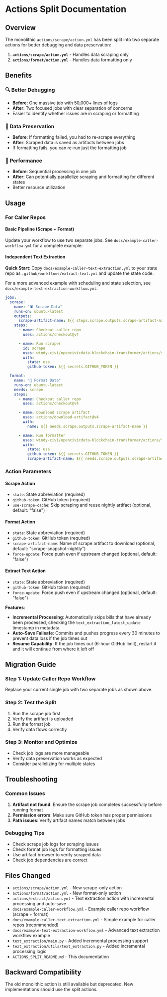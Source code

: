 # Actions Split Documentation

## Overview

The monolithic `actions/scrape/action.yml` has been split into two separate actions for better debugging and data preservation:

1. **`actions/scrape/action.yml`** - Handles data scraping only
2. **`actions/format/action.yml`** - Handles data formatting only

## Benefits

### 🔍 **Better Debugging**

- **Before**: One massive job with 50,000+ lines of logs
- **After**: Two focused jobs with clear separation of concerns
- Easier to identify whether issues are in scraping or formatting

### 💾 **Data Preservation**

- **Before**: If formatting failed, you had to re-scrape everything
- **After**: Scraped data is saved as artifacts between jobs
- If formatting fails, you can re-run just the formatting job

### 🚀 **Performance**

- **Before**: Sequential processing in one job
- **After**: Can potentially parallelize scraping and formatting for different states
- Better resource utilization

## Usage

### For Caller Repos

#### Basic Pipeline (Scrape + Format)

Update your workflow to use two separate jobs. See `docs/example-caller-workflow.yml` for a complete example:

#### Independent Text Extraction

**Quick Start**: Copy `docs/example-caller-text-extraction.yml` to your state repo as `.github/workflows/extract-text.yml` and update the state code.

For a more advanced example with scheduling and state selection, see `docs/example-text-extraction-workflow.yml`.

```yaml
jobs:
  scrape:
    name: "🕷️ Scrape Data"
    runs-on: ubuntu-latest
    outputs:
      scrape-artifact-name: ${{ steps.scrape.outputs.scrape-artifact-name }}
    steps:
      - name: Checkout caller repo
        uses: actions/checkout@v4

      - name: Run scraper
        id: scrape
        uses: windy-civi/opencivicdata-blockchain-transformer/actions/scrape@main
        with:
          state: usa
          github-token: ${{ secrets.GITHUB_TOKEN }}

  format:
    name: "📝 Format Data"
    runs-on: ubuntu-latest
    needs: scrape
    steps:
      - name: Checkout caller repo
        uses: actions/checkout@v4

      - name: Download scrape artifact
        uses: actions/download-artifact@v4
        with:
          name: ${{ needs.scrape.outputs.scrape-artifact-name }}

      - name: Run formatter
        uses: windy-civi/opencivicdata-blockchain-transformer/actions/format@main
        with:
          state: usa
          github-token: ${{ secrets.GITHUB_TOKEN }}
          scrape-artifact-name: ${{ needs.scrape.outputs.scrape-artifact-name }}
```

### Action Parameters

#### Scrape Action

- `state`: State abbreviation (required)
- `github-token`: GitHub token (required)
- `use-scrape-cache`: Skip scraping and reuse nightly artifact (optional, default: "false")

#### Format Action

- `state`: State abbreviation (required)
- `github-token`: GitHub token (required)
- `scrape-artifact-name`: Name of scrape artifact to download (optional, default: "scrape-snapshot-nightly")
- `force-update`: Force push even if upstream changed (optional, default: "false")

#### Extract Text Action

- `state`: State abbreviation (required)
- `github-token`: GitHub token (required)
- `force-update`: Force push even if upstream changed (optional, default: "false")

**Features**:
- **Incremental Processing**: Automatically skips bills that have already been processed, checking the `text_extraction_latest_update` timestamp in metadata
- **Auto-Save Failsafe**: Commits and pushes progress every 30 minutes to prevent data loss if the job times out
- **Resume Capability**: If the job times out (6-hour GitHub limit), restart it and it will continue from where it left off

## Migration Guide

### Step 1: Update Caller Repo Workflow

Replace your current single job with two separate jobs as shown above.

### Step 2: Test the Split

1. Run the scrape job first
2. Verify the artifact is uploaded
3. Run the format job
4. Verify data flows correctly

### Step 3: Monitor and Optimize

- Check job logs are more manageable
- Verify data preservation works as expected
- Consider parallelizing for multiple states

## Troubleshooting

### Common Issues

1. **Artifact not found**: Ensure the scrape job completes successfully before running format
2. **Permission errors**: Make sure GitHub token has proper permissions
3. **Path issues**: Verify artifact names match between jobs

### Debugging Tips

- Check scrape job logs for scraping issues
- Check format job logs for formatting issues
- Use artifact browser to verify scraped data
- Check job dependencies are correct

## Files Changed

- `actions/scrape/action.yml` - New scrape-only action
- `actions/format/action.yml` - New format-only action
- `actions/extract/action.yml` - Text extraction action with incremental processing and auto-save
- `docs/example-caller-workflow.yml` - Example caller repo workflow (scrape + format)
- `docs/example-caller-text-extraction.yml` - Simple example for caller repos (recommended)
- `docs/example-text-extraction-workflow.yml` - Advanced text extraction workflow example
- `text_extraction/main.py` - Added incremental processing support
- `text_extraction/utils/text_extraction.py` - Added incremental processing logic
- `ACTIONS_SPLIT_README.md` - This documentation

## Backward Compatibility

The old monolithic action is still available but deprecated. New implementations should use the split actions.
